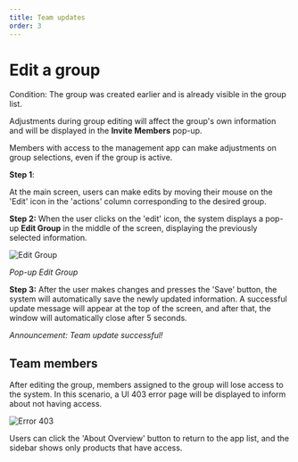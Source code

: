 ```yaml
---
title: Team updates
order: 3
---
```


# Edit a group

Condition: The group was created earlier and is already visible in the group list.

Adjustments during group editing will affect the group's own information and will be displayed in the **Invite Members** pop-up.

Members with access to the management app can make adjustments on group selections, even if the group is active.

**Step 1**:

At the main screen, users can make edits by moving their mouse on the 'Edit' icon in the 'actions' column corresponding to the desired group.

**Step 2:**
When the user clicks on the 'edit' icon, the system displays a pop-up **Edit Group** in the middle of the screen, displaying the previously selected information.

![Edit Group](/images/streaming-platform/app-management/03-group/pop-up/edit.png)

_Pop-up Edit Group_

**Step 3:**
After the user makes changes and presses the 'Save' button, the system will automatically save the newly updated information. A successful update message will appear at the top of the screen, and after that, the window will automatically close after 5 seconds.

<!-- ![]() -->

_Announcement: Team update successful!_

## Team members

After editing the group, members assigned to the group will lose access to the system. In this scenario, a UI 403 error page will be displayed to inform about not having access.

![Error 403](/images/streaming-platform/app-management/03-group/error-403.png)

Users can click the 'About Overview' button to return to the app list, and the sidebar shows only products that have access.
